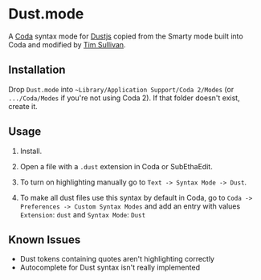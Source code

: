 Dust.mode
=========

A [Coda](http://panic.com/coda) syntax mode for [Dustjs](http://linkedin.github.io/dustjs/)
copied from the Smarty mode built into Coda and modified by [Tim Sullivan](http://github.com/tsullivan).



Installation
------------

Drop `Dust.mode` into `~Library/Application Support/Coda 2/Modes` (or `.../Coda/Modes`
if you're not using Coda 2). If that folder doesn't exist, create it.

 

Usage
-----

 1. Install.

 2. Open a file with a `.dust` extension in Coda or SubEthaEdit.
 
 3. To turn on highlighting manually go to `Text -> Syntax Mode -> Dust`.
 
 4. To make all dust files use this syntax by default in Coda, go to `Coda -> Preferences -> Custom Syntax Modes` and add an entry with values `Extension`: `dust` and `Syntax Mode`: `Dust`



Known Issues
------------

- Dust tokens containing quotes aren't highlighting correctly
- Autocomplete for Dust syntax isn't really implemented

